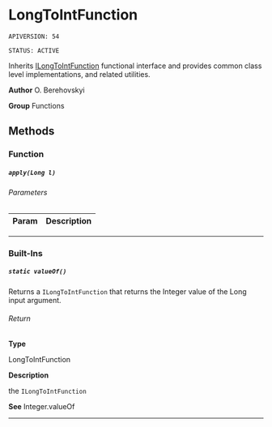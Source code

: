 # LongToIntFunction

`APIVERSION: 54`

`STATUS: ACTIVE`

Inherits [ILongToIntFunction](/docs/Functional-Interfaces/ILongToIntFunction.md) functional interface and provides common class level implementations, and related utilities.


**Author** O. Berehovskyi


**Group** Functions

## Methods
### Function
##### `apply(Long l)`
###### Parameters
|Param|Description|
|---|---|

---
### Built-Ins
##### `static valueOf()`

Returns a `ILongToIntFunction` that returns the Integer value of the Long input argument.

###### Return

**Type**

LongToIntFunction

**Description**

the `ILongToIntFunction`


**See** Integer.valueOf

---
